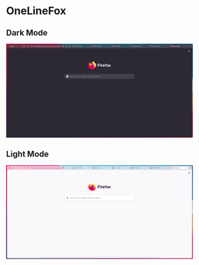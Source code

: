 # OneLineFox

## Dark Mode
![](https://github.com/0xMisagi/OneLineFox/blob/main/screenshots/oneline-dark.png?raw=true)

## Light Mode
![](https://github.com/0xMisagi/OneLineFox/blob/main/screenshots/oneline-light.png?raw=true)
